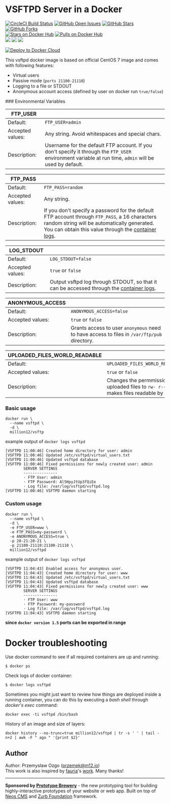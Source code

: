# VSFTPD Server in a Docker

[![CircleCI Build Status](https://img.shields.io/circleci/project/million12/docker-vsftpd/master.svg)](https://circleci.com/gh/million12/docker-vsftpd/tree/master)
[![GitHub Open Issues](https://img.shields.io/github/issues/million12/docker-vsftpd.svg)](https://github.com/million12/docker-vsftpd/issues)
[![GitHub Stars](https://img.shields.io/github/stars/million12/docker-vsftpd.svg)](https://github.com/million12/docker-vsftpd)
[![GitHub Forks](https://img.shields.io/github/forks/million12/docker-vsftpd.svg)](https://github.com/million12/docker-vsftpd)  
[![Stars on Docker Hub](https://img.shields.io/docker/stars/million12/vsftpd.svg)](https://hub.docker.com/r/million12/vsftpd)
[![Pulls on Docker Hub](https://img.shields.io/docker/pulls/million12/vsftpd.svg)](https://hub.docker.com/r/million12/vsftpd)  
[![](https://images.microbadger.com/badges/version/million12/vsftpd.svg)](http://microbadger.com/images/million12/vsftpd)
[![](https://images.microbadger.com/badges/license/million12/vsftpd.svg)](http://microbadger.com/images/million12/vsftpd)
[![](https://images.microbadger.com/badges/image/million12/vsftpd.svg)](http://microbadger.com/images/million12/vsftpd)  

[![Deploy to Docker Cloud](https://files.cloud.docker.com/images/deploy-to-dockercloud.svg)](https://cloud.docker.com/stack/deploy/?repo=https://github.com/million12/docker-vsftpd/tree/master)  

This vsftpd docker image is based on official CentOS 7 image and comes with following features:  

  * Virtual users
  * Passive mode (`ports 21100-21110`)
  * Logging to a file or STDOUT
  * Anonymous account access (defined by user on docker run `true/false`)

### Environmental Variables

|FTP_USER||
|---|---|
|Default:|`FTP_USER=admin` |
|Accepted values:|Any string. Avoid whitespaces and special chars.|
|Description:|Username for the default FTP account. If you don't specify it through the `FTP_USER` environment variable at run time, `admin` will be used by default.|  

|FTP_PASS||
|---|---|
|Default:|`FTP_PASS=random`|
|Accepted values:|Any string.|
|Description:|If you don't specify a password for the default FTP account through `FTP_PASS`, a 16 characters random string will be automatically generated. You can obtain this value through the [container logs](https://docs.docker.com/reference/commandline/logs/).|

|LOG_STDOUT||
|---|---|
|Default:|`LOG_STDOUT=false`|
|Accepted values:|`true` or `false`|
|Description:|Output vsftpd log through STDOUT, so that it can be accessed through the [container logs](https://docs.docker.com/reference/commandline/logs/).|

|ANONYMOUS_ACCESS||
|---|---|
|Default:|`ANONYMOUS_ACCESS=false`|
|Accepted values:|`true` or `false`|
|Description:|Grants access to user `anonymous` need to have access to files in `/var/ftp/pub` directory.|

|UPLOADED_FILES_WORLD_READABLE||
|---|---|
|Default:|`UPLOADED_FILES_WORLD_READABLE=false`|
|Accepted values:|`true` or `false`|
|Description:|Changes the permmissions of uploaded files to `rw- r-- r--`. This makes files readable by other users.|

### Basic usage

    docker run \
      --name vsftpd \
      -d \
      million12/vsftp

example output of `docker logs vsftpd`

```
[VSFTPD 11:00:46] Created home directory for user: admin
[VSFTPD 11:00:46] Updated /etc/vsftpd/virtual_users.txt
[VSFTPD 11:00:46] Updated vsftpd database
[VSFTPD 11:00:46] Fixed permissions for newly created user: admin
       	SERVER SETTINGS
       	---------------
       	· FTP User: admin
       	· FTP Password: Al5HpyJtUp3fQiEe
       	· Log file: /var/log/vsftpd/vsftpd.log
[VSFTPD 11:00:46] VSFTPD daemon starting
```

### Custom usage

    docker run \
      --name vsftpd \
      -d \
      -e FTP_USER=www \
      -e FTP_PASS=my-password \
      -e ANONYMOUS_ACCESS=true \
      -p 20-21:20-21 \
      -p 21100-21110:21100-21110 \
      million12/vsftpd

example output of `docker logs vsftpd`

```
[VSFTPD 11:04:43] Enabled access for anonymous user.
[VSFTPD 11:04:43] Created home directory for user: www
[VSFTPD 11:04:43] Updated /etc/vsftpd/virtual_users.txt
[VSFTPD 11:04:43] Updated vsftpd database
[VSFTPD 11:04:43] Fixed permissions for newly created user: www
       	SERVER SETTINGS
       	---------------
       	· FTP User: www
       	· FTP Password: my-password
       	· Log file: /var/log/vsftpd/vsftpd.log
[VSFTPD 11:04:43] VSFTPD daemon starting
```

**since `docker version 1.5` ports can be exported in range**


Docker troubleshooting
======================

Use docker command to see if all required containers are up and running:
```
$ docker ps
```

Check logs of docker container:
```
$ docker logs vsftpd
```

Sometimes you might just want to review how things are deployed inside a running
 container, you can do this by executing a _bash shell_ through _docker's
 exec_ command:
```
docker exec -ti vsftpd /bin/bash
```

History of an image and size of layers:
```
docker history --no-trunc=true million12/vsftpd | tr -s ' ' | tail -n+2 | awk -F " ago " '{print $2}'
```

## Author

Author: Przemyslaw Ozgo (<przemek@m12.io>)  
This work is also inspired by [fauria](https://github.com/fauria)'s [work](https://github.com/fauria/docker-vsftpd). Many thanks!

---

**Sponsored by [Prototype Brewery](http://prototypebrewery.io/)** - the new prototyping tool for building highly-interactive prototypes of your website or web app. Built on top of [Neos CMS](https://www.neos.io/) and [Zurb Foundation](http://foundation.zurb.com/) framework.
